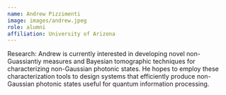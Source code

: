 ```yaml
---
name: Andrew Pizzimenti
image: images/andrew.jpeg
role: alumni
affiliation: University of Arizona
---
```


Research: Andrew is currently interested in developing novel non-Guassiantiy measures and Bayesian tomographic techniques for characterizing non-Gaussian photonic states. He hopes to employ these characterization tools to design systems that efficiently produce non-Gaussian photonic states useful for quantum information processing.
